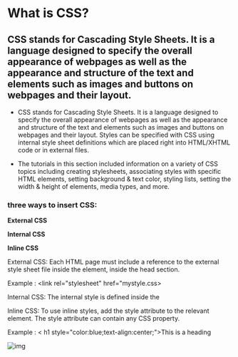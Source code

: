 # What is CSS?
## CSS stands for Cascading Style Sheets. It is a language designed to specify the overall appearance of webpages as well as the appearance and structure of the text and elements such as images and buttons on webpages and their layout.

* CSS stands for Cascading Style Sheets. It is a language designed to specify the overall appearance of webpages as well as the appearance and structure of the text and elements such as images and buttons on webpages and their layout. Styles can be specified with CSS using internal style sheet definitions which are placed right into HTML/XHTML code or in external files.

* The tutorials in this section included information on a variety of CSS topics including creating stylesheets, associating styles with specific HTML elements, setting background & text color, styling lists, setting the width & height of elements, media types, and more.

### three ways to insert CSS:

**External CSS**

**Internal CSS**

**Inline CSS**

External CSS: Each HTML page must include a reference to the external style sheet file inside the <link> element, inside the head section.

Example : <link rel="stylesheet" href="mystyle.css> 

Internal CSS: The internal style is defined inside the <style> element, inside the head section.
  
Example : <style> body {background-color: linen;} </style>
  
Inline CSS: To use inline styles, add the style attribute to the relevant element. The style attribute can contain any CSS property.

Example : < h1 style="color:blue;text-align:center;">This is a heading </h1>

![img](https://www.w3docs.com/uploads/media/default/0001/05/6d07a36ebe6d55273b39440f2391f1d7e6d4092a.png)
